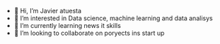 - 👋 Hi, I’m Javier atuesta
- 👀 I’m interested in Data science, machine learning and data analisys
- 🌱 I’m currently learning news it skills
- 💞️ I’m looking to collaborate on poryects ins start up

<!---
MRAtuesta/MRAtuesta is a ✨ special ✨ repository because its `README.md` (this file) appears on your GitHub profile.
You can click the Preview link to take a look at your changes.
--->
